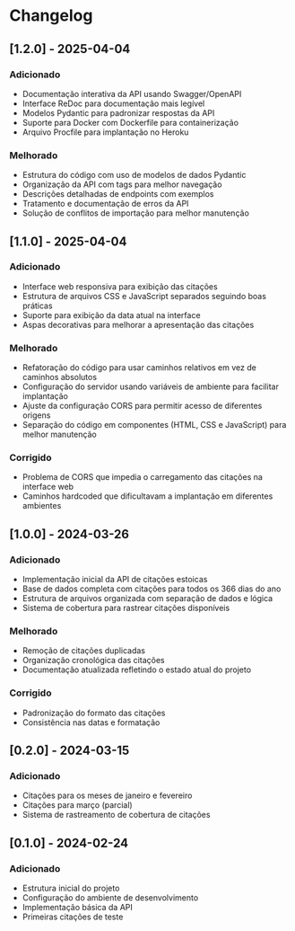 # Changelog

## [1.2.0] - 2025-04-04

### Adicionado
- Documentação interativa da API usando Swagger/OpenAPI
- Interface ReDoc para documentação mais legível
- Modelos Pydantic para padronizar respostas da API
- Suporte para Docker com Dockerfile para containerização
- Arquivo Procfile para implantação no Heroku

### Melhorado
- Estrutura do código com uso de modelos de dados Pydantic
- Organização da API com tags para melhor navegação
- Descrições detalhadas de endpoints com exemplos
- Tratamento e documentação de erros da API
- Solução de conflitos de importação para melhor manutenção

## [1.1.0] - 2025-04-04

### Adicionado
- Interface web responsiva para exibição das citações
- Estrutura de arquivos CSS e JavaScript separados seguindo boas práticas
- Suporte para exibição da data atual na interface
- Aspas decorativas para melhorar a apresentação das citações

### Melhorado
- Refatoração do código para usar caminhos relativos em vez de caminhos absolutos
- Configuração do servidor usando variáveis de ambiente para facilitar implantação
- Ajuste da configuração CORS para permitir acesso de diferentes origens
- Separação do código em componentes (HTML, CSS e JavaScript) para melhor manutenção

### Corrigido
- Problema de CORS que impedia o carregamento das citações na interface web
- Caminhos hardcoded que dificultavam a implantação em diferentes ambientes

## [1.0.0] - 2024-03-26

### Adicionado
- Implementação inicial da API de citações estoicas
- Base de dados completa com citações para todos os 366 dias do ano
- Estrutura de arquivos organizada com separação de dados e lógica
- Sistema de cobertura para rastrear citações disponíveis

### Melhorado
- Remoção de citações duplicadas
- Organização cronológica das citações
- Documentação atualizada refletindo o estado atual do projeto

### Corrigido
- Padronização do formato das citações
- Consistência nas datas e formatação

## [0.2.0] - 2024-03-15

### Adicionado
- Citações para os meses de janeiro e fevereiro
- Citações para março (parcial)
- Sistema de rastreamento de cobertura de citações

## [0.1.0] - 2024-02-24

### Adicionado
- Estrutura inicial do projeto
- Configuração do ambiente de desenvolvimento
- Implementação básica da API
- Primeiras citações de teste